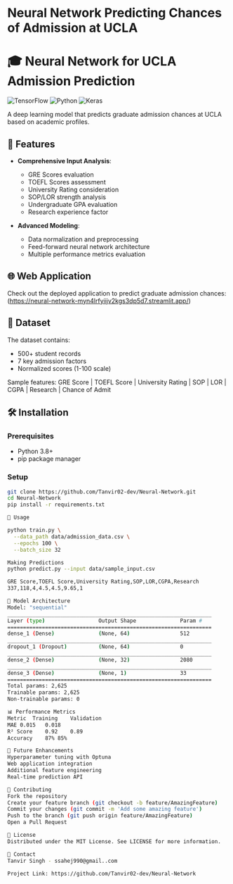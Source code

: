 # Neural Network Predicting Chances of Admission at UCLA 
 
# 🎓 Neural Network for UCLA Admission Prediction

![TensorFlow](https://img.shields.io/badge/TensorFlow-FF6F00?style=for-the-badge&logo=tensorflow&logoColor=white)
![Python](https://img.shields.io/badge/Python-3776AB?style=for-the-badge&logo=python&logoColor=white)
![Keras](https://img.shields.io/badge/Keras-D00000?style=for-the-badge&logo=keras&logoColor=white)

A deep learning model that predicts graduate admission chances at UCLA based on academic profiles.

## 📌 Features

- **Comprehensive Input Analysis**:
  - GRE Scores evaluation
  - TOEFL Scores assessment
  - University Rating consideration
  - SOP/LOR strength analysis
  - Undergraduate GPA evaluation
  - Research experience factor

- **Advanced Modeling**:
  - Data normalization and preprocessing
  - Feed-forward neural network architecture
  - Multiple performance metrics evaluation
 
 ## 🌐 Web Application

Check out the deployed application to predict graduate admission chances:
(https://neural-network-myn4lrfyiijv2kgs3dp5d7.streamlit.app/)

## 📂 Dataset

The dataset contains:
- 500+ student records
- 7 key admission factors
- Normalized scores (1-100 scale)

Sample features: 
GRE Score | TOEFL Score | University Rating | SOP | LOR | CGPA | Research | Chance of Admit


## 🛠️ Installation

### Prerequisites
- Python 3.8+
- pip package manager

### Setup
```bash
git clone https://github.com/Tanvir02-dev/Neural-Network.git
cd Neural-Network
pip install -r requirements.txt

🚀 Usage

python train.py \
  --data_path data/admission_data.csv \
  --epochs 100 \
  --batch_size 32

Making Predictions
python predict.py --input data/sample_input.csv

GRE Score,TOEFL Score,University Rating,SOP,LOR,CGPA,Research
337,118,4,4.5,4.5,9.65,1

🧠 Model Architecture
Model: "sequential"
_________________________________________________________________
Layer (type)                 Output Shape              Param #   
=================================================================
dense_1 (Dense)              (None, 64)                512       
_________________________________________________________________
dropout_1 (Dropout)          (None, 64)                0         
_________________________________________________________________
dense_2 (Dense)              (None, 32)                2080      
_________________________________________________________________
dense_3 (Dense)              (None, 1)                 33        
=================================================================
Total params: 2,625
Trainable params: 2,625
Non-trainable params: 0

📊 Performance Metrics
Metric	Training	Validation
MAE	0.015	0.018
R² Score	0.92	0.89
Accuracy	87%	85%

🌟 Future Enhancements
Hyperparameter tuning with Optuna
Web application integration
Additional feature engineering
Real-time prediction API

🤝 Contributing
Fork the repository
Create your feature branch (git checkout -b feature/AmazingFeature)
Commit your changes (git commit -m 'Add some amazing feature')
Push to the branch (git push origin feature/AmazingFeature)
Open a Pull Request

📜 License
Distributed under the MIT License. See LICENSE for more information.

📧 Contact
Tanvir Singh - ssahej990@gmail..com

Project Link: https://github.com/Tanvir02-dev/Neural-Network



